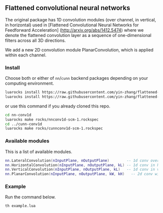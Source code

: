 ## Flattened convolutional neural networks

The original package has 1D convolution modules (over channel, in vertical, in horizontal) used in
[Flattened Convolutional Neural Networks for Feedforward Acceleration] (http://arxiv.org/abs/1412.5474)
where we denote the flattened convolution layer as a sequence of one-dimensional filters across all 3D directions.

We add a new 2D convolution module PlanarConvolution, which is applied within each channel.

### Install

Choose both or either of `nn`/`cunn` backend packages depending on your computing environment.

```bash
luarocks install https://raw.githubusercontent.com/yin-zhang/flattened-cnn/master/nnconv1d-scm-1.rockspec    # cpu
luarocks install https://raw.githubusercontent.com/yin-zhang/flattened-cnn/master/cunnconv1d-scm-1.rockspec  # cuda
```

or use this command if you already cloned this repo.

```bash
cd nn-conv1d
luarocks make rocks/nnconv1d-scm-1.rockspec
cd ../cunn-conv1d
luarocks make rocks/cunnconv1d-scm-1.rockspec
```


### Available modules

This is a list of available modules.

```lua
nn.LateralConvolution(nInputPlane, nOutputPlane)        -- 1d conv over feature
nn.HorizontalConvolution(nInputPlane, nOutputPlane, kL) -- 1d conv in horizontal
nn.VerticalConvolution(nInputPlane, nOutputPlane, kL)   -- 1d conv in vertical
nn.PlanarConvolution(nInputPlane, nOutputPlane, kW, kH)   -- 2d conv within feature
```


### Example

Run the command below.

```bash
th example.lua
```
